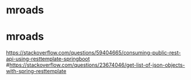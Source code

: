 # mroads
# mroads

https://stackoverflow.com/questions/59404665/consuming-public-rest-api-using-resttemplate-springboot
#https://stackoverflow.com/questions/23674046/get-list-of-json-objects-with-spring-resttemplate
